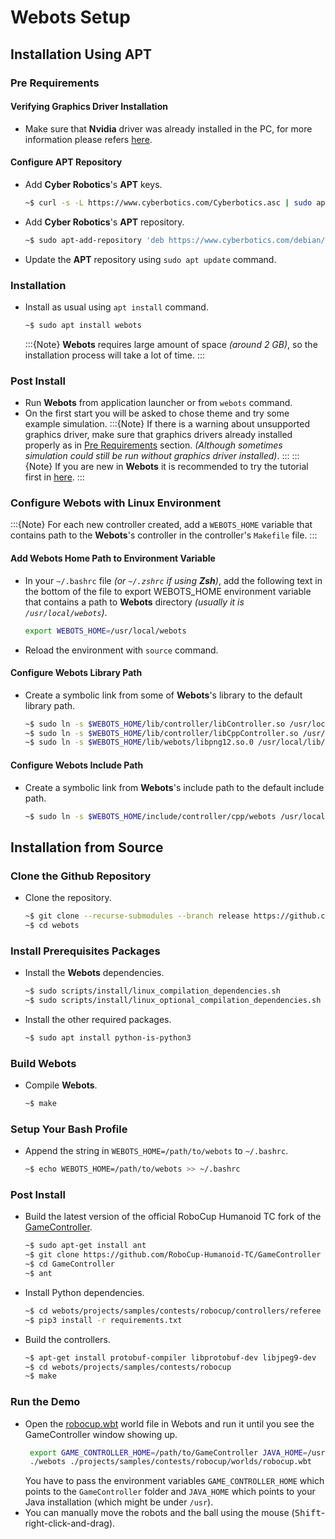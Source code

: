 # Webots Setup

## Installation Using APT

### Pre Requirements

#### Verifying Graphics Driver Installation

- Make sure that **Nvidia** driver was already installed in the PC, for more information please refers [here](https://cyberbotics.com/doc/guide/verifying-your-graphics-driver-installation).

#### Configure APT Repository

- Add **Cyber Robotics**'s **APT** keys.
  ``` sh
  ~$ curl -s -L https://www.cyberbotics.com/Cyberbotics.asc | sudo apt-key add -
  ```
- Add **Cyber Robotics**'s **APT** repository.
  ``` sh
  ~$ sudo apt-add-repository 'deb https://www.cyberbotics.com/debian/ binary-amd64/'
  ```
- Update the **APT** repository using `sudo apt update` command.

### Installation

- Install as usual using `apt install` command.
  ``` sh
  ~$ sudo apt install webots
  ```
  :::{Note}
  **Webots** requires large amount of space _(around 2 GB)_, so the installation process will take a lot of time.
  :::

### Post Install

- Run **Webots** from application launcher or from `webots` command.
- On the first start you will be asked to chose theme and try some example simulation.
  :::{Note}
  If there is a warning about unsupported graphics driver, make sure that graphics drivers already installed properly as in [Pre Requirements](#Pre-Requirements) section. _(Although sometimes simulation could still be run without graphics driver installed)_.
  :::
  :::{Note}
  If you are new in **Webots** it is recommended to try the tutorial first in [here](https://cyberbotics.com/doc/guide/tutorials).
  :::

### Configure Webots with Linux Environment

  :::{Note}
  For each new controller created, add a `WEBOTS_HOME` variable that contains path to the **Webots**'s controller in the controller's `Makefile` file.
  :::

#### Add Webots Home Path to Environment Variable

- In your `~/.bashrc` file _(or `~/.zshrc` if using **Zsh**)_, add the following text in the bottom of the file to export WEBOTS_HOME environment variable that contains a path to **Webots** directory _(usually it is `/usr/local/webots`)_.
  ``` sh
  export WEBOTS_HOME=/usr/local/webots
  ```
- Reload the environment with `source` command.

#### Configure Webots Library Path
- Create a symbolic link from some of **Webots**'s library to the default library path.
  ``` sh
  ~$ sudo ln -s $WEBOTS_HOME/lib/controller/libController.so /usr/local/lib/libWebotsController.so
  ~$ sudo ln -s $WEBOTS_HOME/lib/controller/libCppController.so /usr/local/lib/libWebotsCppController.so
  ~$ sudo ln -s $WEBOTS_HOME/lib/webots/libpng12.so.0 /usr/local/lib/libpng12.so.0
  ```

#### Configure Webots Include Path
- Create a symbolic link from **Webots**'s include path to the default include path.
  ``` sh
  ~$ sudo ln -s $WEBOTS_HOME/include/controller/cpp/webots /usr/local/include/webots
  ```

## Installation from Source

### Clone the Github Repository
- Clone the repository.
    ```sh
    ~$ git clone --recurse-submodules --branch release https://github.com/RoboCup-Humanoid-TC/webots
    ~$ cd webots
    ```

### Install Prerequisites Packages
- Install the **Webots** dependencies.
    ```sh
    ~$ sudo scripts/install/linux_compilation_dependencies.sh
    ~$ sudo scripts/install/linux_optional_compilation_dependencies.sh
    ```
- Install the other required packages.
    ```sh
    ~$ sudo apt install python-is-python3
    ```

### Build Webots
- Compile **Webots**.
    ```sh
    ~$ make
    ```

### Setup Your Bash Profile
- Append the string in `WEBOTS_HOME=/path/to/webots` to `~/.bashrc`.
    ```sh
    ~$ echo WEBOTS_HOME=/path/to/webots >> ~/.bashrc
    ```

### Post Install
- Build the latest version of the official RoboCup Humanoid TC fork of the [GameController](https://github.com/RoboCup-Humanoid-TC/GameController).
  ```sh
  ~$ sudo apt-get install ant
  ~$ git clone https://github.com/RoboCup-Humanoid-TC/GameController
  ~$ cd GameController
  ~$ ant
  ```
- Install Python dependencies.
  ```sh
  ~$ cd webots/projects/samples/contests/robocup/controllers/referee
  ~$ pip3 install -r requirements.txt
  ```
- Build the controllers.
  ```sh
  ~$ apt-get install protobuf-compiler libprotobuf-dev libjpeg9-dev
  ~$ cd webots/projects/samples/contests/robocup
  ~$ make

  ```

### Run the Demo
- Open the [robocup.wbt](https://github.com/RoboCup-Humanoid-TC/webots/blob/release/projects/samples/contests/robocup/worlds/robocup.wbt) world file in Webots and run it until you see the GameController window showing up.
  ```sh
   export GAME_CONTROLLER_HOME=/path/to/GameController JAVA_HOME=/usr
   ./webots ./projects/samples/contests/robocup/worlds/robocup.wbt
   ```
   You have to pass the environment variables `GAME_CONTROLLER_HOME` which points to the `GameController` folder and `JAVA_HOME` which points to your Java installation (which might be under `/usr`).
- You can manually move the robots and the ball using the mouse (<kbd>Shift</kbd>-right-click-and-drag).